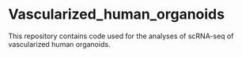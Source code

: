 # Vascularized_human_organoids

This repository contains code used for the analyses of scRNA-seq of vascularized human organoids.
